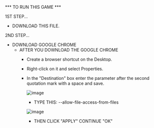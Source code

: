 *** TO RUN THIS GAME ***


1ST STEP...
- DOWNLOAD THIS FILE.

2ND STEP...
- DOWNLOAD GOOGLE CHROME
  - AFTER YOU DOWNLOAD THE GOOGLE CHROME
    - Create a browser shortcut on the Desktop.
    - Right-click on it and select Properties.
    - In the "Destination" box enter the parameter after the second quotation mark with a space and save.

      ![image](https://github.com/Tabrilla/GAME_DEV/assets/108409935/1b456b05-2b47-41d8-95df-2431080d0a64)

      - TYPE THIS: --allow-file-access-from-files

      ![image](https://github.com/Tabrilla/GAME_DEV/assets/108409935/a89a4aeb-ced3-4e93-8c07-5775f22de6d8)

      - THEN CLICK "APPLY" CONTINUE "OK"

